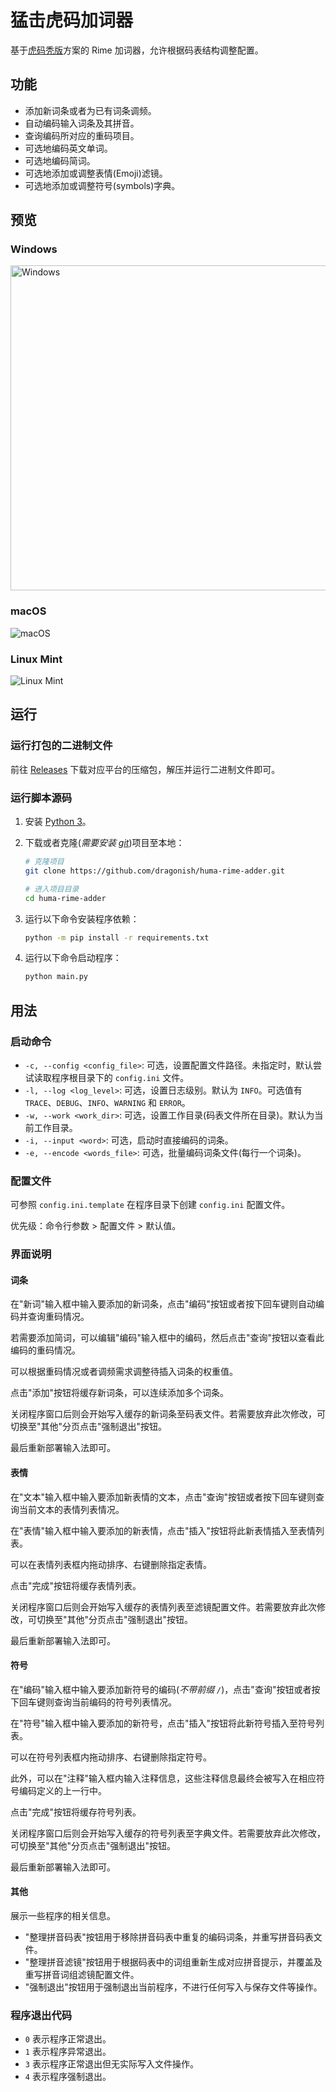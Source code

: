 # 猛击虎码加词器

基于[虎码秃版](http://huma.ysepan.com/)方案的 Rime 加词器，允许根据码表结构调整配置。

## 功能

- 添加新词条或者为已有词条调频。
- 自动编码输入词条及其拼音。
- 查询编码所对应的重码项目。
- 可选地编码英文单词。
- 可选地编码简词。
- 可选地添加或调整表情(Emoji)滤镜。
- 可选地添加或调整符号(symbols)字典。

## 预览

### Windows

<!-- markdownlint-disable MD033 -->
<img src="./images/windows.jpg" alt="Windows" width="520" />

### macOS

![macOS](./images/macos.jpg)

### Linux Mint

![Linux Mint](./images/linux.png)

## 运行

### 运行打包的二进制文件

前往 [Releases](https://github.com/dragonish/huma-rime-adder/releases) 下载对应平台的压缩包，解压并运行二进制文件即可。

### 运行脚本源码

1. 安装 [Python 3](https://www.python.org/downloads/)。

2. 下载或者克隆(*需要安装 [git](https://git-scm.com/downloads)*)项目至本地：

    ```bash
    # 克隆项目
    git clone https://github.com/dragonish/huma-rime-adder.git

    # 进入项目目录
    cd huma-rime-adder
    ```

3. 运行以下命令安装程序依赖：

    ```bash
    python -m pip install -r requirements.txt
    ```

4. 运行以下命令启动程序：

    ```bash
    python main.py
    ```

## 用法

### 启动命令

- `-c, --config <config_file>`: 可选，设置配置文件路径。未指定时，默认尝试读取程序根目录下的 `config.ini` 文件。
- `-l, --log <log_level>`: 可选，设置日志级别。默认为 `INFO`。可选值有 `TRACE`、`DEBUG`、`INFO`、`WARNING` 和 `ERROR`。
- `-w, --work <work_dir>`: 可选，设置工作目录(码表文件所在目录)。默认为当前工作目录。
- `-i, --input <word>`: 可选，启动时直接编码的词条。
- `-e, --encode <words_file>`: 可选，批量编码词条文件(每行一个词条)。

### 配置文件

可参照 `config.ini.template` 在程序目录下创建 `config.ini` 配置文件。

优先级：命令行参数 > 配置文件 > 默认值。

### 界面说明

#### 词条

在"新词"输入框中输入要添加的新词条，点击"编码"按钮或者按下回车键则自动编码并查询重码情况。

若需要添加简词，可以编辑"编码"输入框中的编码，然后点击"查询"按钮以查看此编码的重码情况。

可以根据重码情况或者调频需求调整待插入词条的权重值。

点击"添加"按钮将缓存新词条，可以连续添加多个词条。

关闭程序窗口后则会开始写入缓存的新词条至码表文件。若需要放弃此次修改，可切换至"其他"分页点击"强制退出"按钮。

最后重新部署输入法即可。

#### 表情

在"文本"输入框中输入要添加新表情的文本，点击"查询"按钮或者按下回车键则查询当前文本的表情列表情况。

在"表情"输入框中输入要添加的新表情，点击"插入"按钮将此新表情插入至表情列表。

可以在表情列表框内拖动排序、右键删除指定表情。

点击"完成"按钮将缓存表情列表。

关闭程序窗口后则会开始写入缓存的表情列表至滤镜配置文件。若需要放弃此次修改，可切换至"其他"分页点击"强制退出"按钮。

最后重新部署输入法即可。

#### 符号

在"编码"输入框中输入要添加新符号的编码(*不带前缀 `/`*)，点击"查询"按钮或者按下回车键则查询当前编码的符号列表情况。

在"符号"输入框中输入要添加的新符号，点击"插入"按钮将此新符号插入至符号列表。

可以在符号列表框内拖动排序、右键删除指定符号。

此外，可以在"注释"输入框内输入注释信息，这些注释信息最终会被写入在相应符号编码定义的上一行中。

点击"完成"按钮将缓存符号列表。

关闭程序窗口后则会开始写入缓存的符号列表至字典文件。若需要放弃此次修改，可切换至"其他"分页点击"强制退出"按钮。

最后重新部署输入法即可。

#### 其他

展示一些程序的相关信息。

- "整理拼音码表"按钮用于移除拼音码表中重复的编码词条，并重写拼音码表文件。
- "整理拼音滤镜"按钮用于根据码表中的词组重新生成对应拼音提示，并覆盖及重写拼音词组滤镜配置文件。
- "强制退出"按钮用于强制退出当前程序，不进行任何写入与保存文件等操作。

### 程序退出代码

- `0` 表示程序正常退出。
- `1` 表示程序异常退出。
- `3` 表示程序正常退出但无实际写入文件操作。
- `4` 表示程序强制退出。
